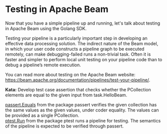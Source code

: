 <!--
    Licensed to the Apache Software Foundation (ASF) under one
    or more contributor license agreements.  See the NOTICE file
    distributed with this work for additional information
    regarding copyright ownership.  The ASF licenses this file
    to you under the Apache License, Version 2.0 (the
    "License"); you may not use this file except in compliance
    with the License.  You may obtain a copy of the License at

      http://www.apache.org/licenses/LICENSE-2.0

    Unless required by applicable law or agreed to in writing,
    software distributed under the License is distributed on an
    "AS IS" BASIS, WITHOUT WARRANTIES OR CONDITIONS OF ANY
    KIND, either express or implied.  See the License for the
    specific language governing permissions and limitations
    under the License.
-->

# Testing in Apache Beam

Now that you have a simple pipeline up and running, let's talk about testing in Apache Beam using the Golang SDK.

Testing your pipeline is a particularly important step in developing an effective data processing solution. The indirect nature of the Beam model, in which your user code constructs a pipeline graph to be executed remotely, can make debugging-failed runs a non-trivial task. Often it is faster and simpler to perform local unit testing on your pipeline code than to debug a pipeline’s remote execution.

You can read more about testing on the Apache Beam website:
https://beam.apache.org/documentation/pipelines/test-your-pipeline/.

**Kata:** Develop test case assertion that checks whether the PCollection elements are equal to the given input from task.HelloBeam.

<div class="hint">
  <a href="https://godoc.org/github.com/apache/beam/sdks/go/pkg/beam/testing/passert#Equals">passert.Equals</a>
  from the package passert verifies the given collection has the same values as the given values, under coder equality.
  The values can be provided as a single PCollection.
</div>

<div class="hint">
  <a href="https://godoc.org/github.com/apache/beam/sdks/go/pkg/beam/testing/ptest#Run">ptest.Run</a>
  from the package ptest runs a pipeline for testing.  The semantics of the pipeline is expected to be verified
  through passert.
</div>
